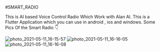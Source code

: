 #SMART_RADIO

This is AI based Voice Control Radio Which Work with Alan AI.
This is a Flutter Application which you can use in android , ios and  windows.
Some Pics Of the Smart Radio  👇 



![photo_2021-05-11_16-15-57](https://user-images.githubusercontent.com/66474419/117803407-3af4bc00-b274-11eb-8755-a0bca048bbe9.jpg)
![photo_2021-05-11_16-16-05](https://user-images.githubusercontent.com/66474419/117803443-47791480-b274-11eb-8697-0463692c884a.jpg)
![photo_2021-05-11_16-16-08](https://user-images.githubusercontent.com/66474419/117803450-4942d800-b274-11eb-9530-4de8b3ae7ed9.jpg)


